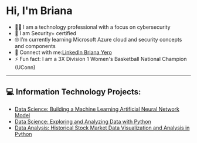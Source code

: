<h1> Hi, I'm Briana </h1>

- 👩‍💻 I am a technology professional with a focus on cybersecurity
- 📜 I am Security+ certified
- 🤓 I’m currently learning Microsoft Azure cloud and security concepts and components
- 🤝 Connect with me:[LinkedIn Briana Yero](https://www.linkedin.com/in/briana-pulido-yero-517052105/)
- ⚡ Fun fact: I am a 3X Division 1 Women's Basketball National Champion (UConn)
------------------------------------------------------------------------------
<h2>💻 Information Technology Projects:</h2>

- [Data Science: Building a Machine Learning Artificial Neural Network Model](https://github.com/brianapulido/ML-ANN-Model-Project)
- [Data Science: Exploring and Analyzing Data with Python](https://github.com/brianapulido/Data-Analysis-Student-Study-Time-and-Grades)
- [Data Analysis: Historical Stock Market Data Visualization and Analysis in Python](https://github.com/brianapulido/Historical-Stock-Market-Data)

